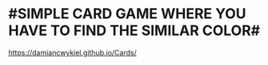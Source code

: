 # #SIMPLE CARD GAME WHERE YOU HAVE TO FIND THE SIMILAR COLOR#
 https://damiancwykiel.github.io/Cards/
